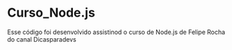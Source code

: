 # Curso_Node.js

Esse código foi desenvolvido assistinod o curso de Node.js de Felipe Rocha do canal Dicasparadevs
